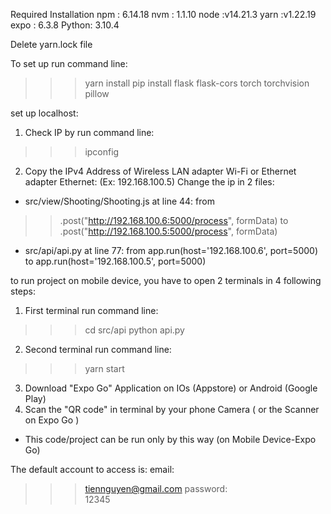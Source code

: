 Required Installation
npm : 6.14.18
nvm : 1.1.10
node :v14.21.3
yarn  :v1.22.19
expo : 6.3.8
Python: 3.10.4

Delete yarn.lock file

To set up run command line: 
>>> yarn install
>>> pip install flask flask-cors torch torchvision pillow

set up localhost:
1. Check IP by run command line:
>>>ipconfig
2. Copy the IPv4 Address of Wireless LAN adapter Wi-Fi or Ethernet adapter Ethernet: (Ex: 192.168.100.5)
Change the ip in 2 files: 
+ src/view/Shooting/Shooting.js at line 44:
from 
>> .post("http://192.168.100.6:5000/process", formData)
to
>> .post("http://192.168.100.5:5000/process", formData)
+ src/api/api.py at line 77:
from
app.run(host='192.168.100.6', port=5000)
to
app.run(host='192.168.100.5', port=5000)

to run project on mobile device, you have to open 2 terminals in 4 following steps:
1. First terminal run command line: 
>>> cd src/api
>>> python api.py

2. Second terminal run command line:
>>> yarn start
3. Download "Expo Go" Application on IOs (Appstore) or Android (Google Play)
4. Scan the "QR code" in terminal by your phone Camera ( or the Scanner on Expo Go )

* This code/project can be run only by this way (on Mobile Device-Expo Go)

The default account to access is:
email: 
>>> tiennguyen@gmail.com
password:  
>>> 12345
